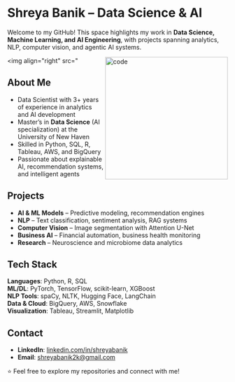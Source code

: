 # Shreya Banik – Data Science & AI

Welcome to my GitHub! This space highlights my work in **Data Science, Machine Learning, and AI Engineering**, with projects spanning analytics, NLP, computer vision, and agentic AI systems.  


<img align="right" src="<img align="right" src="https://github.com/shreya-bani/shreya-bani/blob/main/Shreya-graduation-pic.jpeg" alt="code" width="280"/>

## About Me
- Data Scientist with 3+ years of experience in analytics and AI development  
- Master’s in **Data Science** (AI specialization) at the University of New Haven  
- Skilled in Python, SQL, R, Tableau, AWS, and BigQuery  
- Passionate about explainable AI, recommendation systems, and intelligent agents  


## Projects
- **AI & ML Models** – Predictive modeling, recommendation engines  
- **NLP** – Text classification, sentiment analysis, RAG systems  
- **Computer Vision** – Image segmentation with Attention U-Net  
- **Business AI** – Financial automation, business health monitoring  
- **Research** – Neuroscience and microbiome data analytics  


## Tech Stack
**Languages**: Python, R, SQL  
**ML/DL**: PyTorch, TensorFlow, scikit-learn, XGBoost  
**NLP Tools**: spaCy, NLTK, Hugging Face, LangChain  
**Data & Cloud**: BigQuery, AWS, Snowflake  
**Visualization**: Tableau, Streamlit, Matplotlib  


## Contact
- **LinkedIn**: [linkedin.com/in/shreyabanik](https://linkedin.com/in/shreyabanik)  
- **Email**: shreyabanik2k@gmail.com  


⭐ Feel free to explore my repositories and connect with me!

